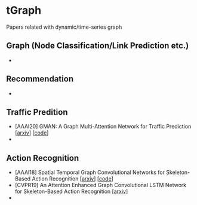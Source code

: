 # tGraph
Papers related with dynamic/time-series graph
## Graph (Node Classification/Link Prediction etc.)
-

## Recommendation
-

## Traffic Predition
- [AAAI20] GMAN: A Graph Multi-Attention Network for Traffic Prediction [[arxiv](https://arxiv.org/abs/1911.08415)] [[code](https://github.com/zhengchuanpan/GMAN)]
- 

## Action Recognition
- [AAAI18] Spatial Temporal Graph Convolutional Networks for Skeleton-Based Action Recognition [[arxiv](https://arxiv.org/abs/1801.07455)] [[code](https://github.com/open-mmlab/mmskeleton)]
- [CVPR19] An Attention Enhanced Graph Convolutional LSTM Network for Skeleton-Based Action Recognition [[arxiv](https://arxiv.org/pdf/1902.09130.pdf)]
-
